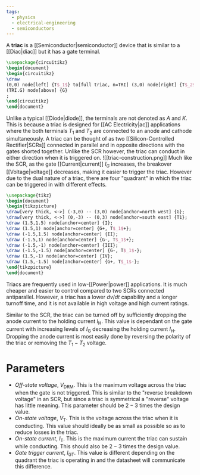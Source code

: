 ```yaml
---
tags:
  - physics
  - electrical-engineering
  - semiconductors
---
```

A **triac** is a [[Semiconductor|semiconductor]] device that is similar to a [[Diac|diac]] but it has a gate terminal. 
```tikz
\usepackage{circuitikz}
\begin{document}
\begin{circuitikz}
\draw
(0,0) node[left] {T$_1$} to[full triac, n=TRI] (3,0) node[right] {T$_2$}
(TRI.G) node[above] {G}
;
\end{circuitikz}
\end{document}
```
Unlike a typical [[Diode|diode]], the terminals are not denoted as $A$ and $K$. This is because a triac is designed for [[AC Electricity|ac]] applications where the both terminals $T_{1}$ and $T_{2}$ are connected to an anode and cathode simultaneously. A triac can be thought of as two [[Silicon-Controlled Rectifier|SCRs]] connected in parallel and in opposite directions with the gates shorted together. Unlike the SCR however, the triac can conduct in either direction when it is triggered on.
![[triac-construction.png]]
Much like the SCR, as the gate [[Current|current]] $I_{G}$ increases, the breakover [[Voltage|voltage]] decreases, making it easier to trigger the triac.  However due to the dual nature of a triac, there are four "quadrant" in which the triac can be triggered in with different effects.
```tikz
\usepackage{tikz}
\begin{document}
\begin{tikzpicture}
\draw[very thick, <->] (-3,0) -- (3,0) node[anchor=north west] {G};
\draw[very thick, <->] (0,-3) -- (0,3) node[anchor=south east] {T1};
\draw (1.5,1.5) node[anchor=center] {I};
\draw (1.5,1) node[anchor=center] {G+, T$_1$+};
\draw (-1.5,1.5) node[anchor=center] {II};
\draw (-1.5,1) node[anchor=center] {G-, T$_1$+};
\draw (-1.5,-1) node[anchor=center] {III};
\draw (-1.5,-1.5) node[anchor=center] {G-, T$_1$-};
\draw (1.5,-1) node[anchor=center] {IV};
\draw (1.5,-1.5) node[anchor=center] {G+, T$_1$-};
\end{tikzpicture}
\end{document}
```
Triacs are frequently used in low-[[Power|power]] applications. It is much cheaper and easier to control compared to two SCRs connected antiparallel. However, a triac has a lower $dv/dt$ capability and a longer turnoff time, and it is not available in high voltage and high current ratings.

Similar to the SCR, the triac can be turned off by sufficiently dropping the anode current to the holding current $I_{\text{H}}$.  This value is dependant on the gate current with increasing levels of $I_{\text{G}}$ decreasing the holding current $I_{\text{H}}$. Dropping the anode current is most easily done by reversing the polarity of the triac or removing the $T_{1} - T_{2}$ voltage.
# Parameters
- *Off-state voltage*, $V_{\text{DRM}}$. This is the  maximum voltage across the triac when the gate is not triggered. This is similar to the "reverse breakdown voltage" in an SCR, but since a triac is symmetrical a "reverse" voltage has little meaning. This parameter should be $2-3$ times the design value.
- *On-state voltage*, $V_{\text{T}}$. This is the voltage across the triac when it is conducting. This value should ideally be as small as possible so as to reduce losses in the triac.
- *On-state current*, $I_\text{T}$. This is the maximum current the triac can sustain while conducting. This should also be $2-3$ times the design value.
- *Gate trigger current*, $I_{\text{GT}}$. This value is different depending on the quadrant the triac is operating in and the datasheet will communicate this difference.